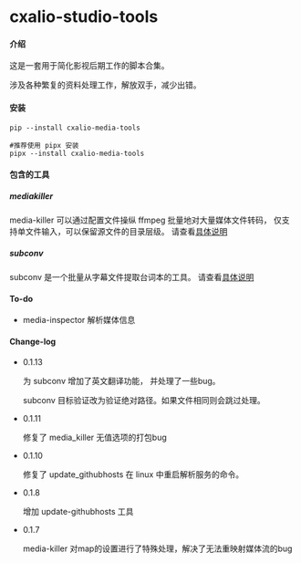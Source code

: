 # cxalio-studio-tools

#### 介绍

这是一套用于简化影视后期工作的脚本合集。

涉及各种繁复的资料处理工作，解放双手，减少出错。

#### 安装

```shell
pip --install cxalio-media-tools

#推荐使用 pipx 安装
pipx --install cxalio-media-tools
```

#### 包含的工具

##### mediakiller

media-killer 可以通过配置文件操纵 ffmpeg 批量地对大量媒体文件转码，
仅支持单文件输入，可以保留源文件的目录层级。
请查看[具体说明](media_killer/help.md)

##### subconv

subconv 是一个批量从字幕文件提取台词本的工具。
请查看[具体说明](src/sub_conv/help.md)

#### To-do

- media-inspector 解析媒体信息

#### Change-log

- 0.1.13

  为 subconv 增加了英文翻译功能，
  并处理了一些bug。

  subconv 目标验证改为验证绝对路径。如果文件相同则会跳过处理。

- 0.1.11
  
  修复了 media_killer 无值选项的打包bug

- 0.1.10

  修复了 update_githubhosts 在 linux 中重启解析服务的命令。

- 0.1.8

  增加 update-githubhosts 工具

- 0.1.7
  
  media-killer 对map的设置进行了特殊处理，解决了无法重映射媒体流的bug
